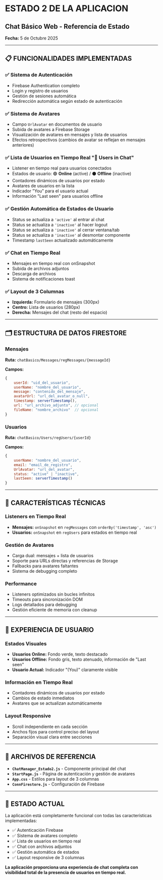 # ESTADO 2 DE LA APLICACION
## Chat Básico Web - Referencia de Estado

**Fecha:** 5 de Octubre 2025

---

## 📋 FUNCIONALIDADES IMPLEMENTADAS

### ✅ Sistema de Autenticación
- Firebase Authentication completo
- Login y registro de usuarios
- Gestión de sesiones automática
- Redirección automática según estado de autenticación

### ✅ Sistema de Avatares
- Campo `UrlAvatar` en documentos de usuario
- Subida de avatares a Firebase Storage
- Visualización de avatares en mensajes y lista de usuarios
- Efectos retrospectivos (cambios de avatar se reflejan en mensajes anteriores)

### ✅ Lista de Usuarios en Tiempo Real "👥 Users in Chat"
- Listener en tiempo real para usuarios conectados
- Estados de usuario: 🟢 **Online** (active) / ⚫ **Offline** (inactive)
- Contadores dinámicos de usuarios por estado
- Avatares de usuarios en la lista
- Indicador "You" para el usuario actual
- Información "Last seen" para usuarios offline

### ✅ Gestión Automática de Estados de Usuario
- Status se actualiza a `'active'` al entrar al chat
- Status se actualiza a `'inactive'` al hacer logout
- Status se actualiza a `'inactive'` al cerrar ventana/tab
- Status se actualiza a `'inactive'` al desmontar componente
- Timestamp `lastSeen` actualizado automáticamente

### ✅ Chat en Tiempo Real
- Mensajes en tiempo real con onSnapshot
- Subida de archivos adjuntos
- Descarga de archivos
- Sistema de notificaciones toast

### ✅ Layout de 3 Columnas
- **Izquierda:** Formulario de mensajes (300px)
- **Centro:** Lista de usuarios (280px)
- **Derecha:** Mensajes del chat (resto del espacio)

---

## 🗂️ ESTRUCTURA DE DATOS FIRESTORE

### Mensajes
**Ruta:** `chatBasico/Messages/regMessages/{messageId}`

**Campos:**
```javascript
{
    userId: "uid_del_usuario",
    userName: "nombre_del_usuario",
    message: "contenido_del_mensaje",
    avatarUrl: "url_del_avatar_o_null",
    timestamp: serverTimestamp(),
    url: "url_archivo_adjunto", // opcional
    fileName: "nombre_archivo"  // opcional
}
```

### Usuarios
**Ruta:** `chatBasico/Users/regUsers/{userId}`

**Campos:**
```javascript
{
    userName: "nombre_del_usuario",
    email: "email_de_registro",
    UrlAvatar: "url_del_avatar",
    status: "active" | "inactive",
    lastSeen: serverTimestamp()
}
```

---

## 🔧 CARACTERÍSTICAS TÉCNICAS

### Listeners en Tiempo Real
- **Mensajes:** `onSnapshot` en `regMessages` con `orderBy('timestamp', 'asc')`
- **Usuarios:** `onSnapshot` en `regUsers` para estados en tiempo real

### Gestión de Avatares
- Carga dual: mensajes + lista de usuarios
- Soporte para URLs directas y referencias de Storage
- Fallbacks para avatares faltantes
- Sistema de debugging completo

### Performance
- Listeners optimizados sin bucles infinitos
- Timeouts para sincronización DOM
- Logs detallados para debugging
- Gestión eficiente de memoria con cleanup

---

## 📱 EXPERIENCIA DE USUARIO

### Estados Visuales
- **Usuarios Online:** Fondo verde, texto destacado
- **Usuarios Offline:** Fondo gris, texto atenuado, información de "Last seen"
- **Usuario Actual:** Indicador "(You)" claramente visible

### Información en Tiempo Real
- Contadores dinámicos de usuarios por estado
- Cambios de estado inmediatos
- Avatares que se actualizan automáticamente

### Layout Responsive
- Scroll independiente en cada sección
- Anchos fijos para control preciso del layout
- Separación visual clara entre secciones

---

## 📁 ARCHIVOS DE REFERENCIA

- **`ChatManager_Estado2.js`** - Componente principal del chat
- **`StartPage.js`** - Página de autenticación y gestión de avatares
- **`App.css`** - Estilos para layout de 3 columnas
- **`ConnFirestore.js`** - Configuración de Firebase

---

## 🚀 ESTADO ACTUAL

La aplicación está completamente funcional con todas las características implementadas:
- ✅ Autenticación Firebase
- ✅ Sistema de avatares completo
- ✅ Lista de usuarios en tiempo real
- ✅ Chat con archivos adjuntos
- ✅ Gestión automática de estados
- ✅ Layout responsive de 3 columnas

**La aplicación proporciona una experiencia de chat completa con visibilidad total de la presencia de usuarios en tiempo real.**